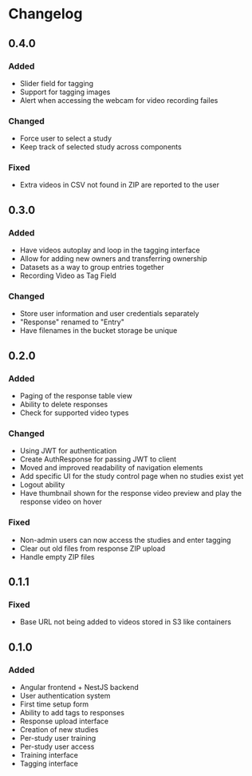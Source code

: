 # Changelog

## 0.4.0

### Added

* Slider field for tagging
* Support for tagging images
* Alert when accessing the webcam for video recording failes

### Changed

* Force user to select a study
* Keep track of selected study across components

### Fixed

* Extra videos in CSV not found in ZIP are reported to the user

## 0.3.0

### Added

* Have videos autoplay and loop in the tagging interface
* Allow for adding new owners and transferring ownership
* Datasets as a way to group entries together
* Recording Video as Tag Field

### Changed

* Store user information and user credentials separately
* "Response" renamed to "Entry"
* Have filenames in the bucket storage be unique

## 0.2.0

### Added

* Paging of the response table view
* Ability to delete responses
* Check for supported video types

### Changed

* Using JWT for authentication
* Create AuthResponse for passing JWT to client
* Moved and improved readability of navigation elements
* Add specific UI for the study control page when no studies exist yet
* Logout ability
* Have thumbnail shown for the response video preview and play the response video on hover

### Fixed

* Non-admin users can now access the studies and enter tagging
* Clear out old files from response ZIP upload
* Handle empty ZIP files

## 0.1.1

### Fixed

* Base URL not being added to videos stored in S3 like containers

## 0.1.0

### Added

* Angular frontend + NestJS backend
* User authentication system
* First time setup form
* Ability to add tags to responses
* Response upload interface
* Creation of new studies
* Per-study user training
* Per-study user access
* Training interface
* Tagging interface
